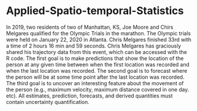# Applied-Spatio-temporal-Statistics
In 2019, two residents of two of Manhattan, KS, Joe Moore and Chirs Melgares qualified for the Olympic Trials in the marathon. The Olympic trials were held on January 22, 2020 in Atlanta. Chris Melgares finished 33rd with a time of 2 hours 16 min and 59 seconds. Chris Melgares has graciously shared his trajectory data from this event, which can be accessed with the R code. The first goal is to make predictions that show the location of the person at any given time between when the first location was recorded and when the last location was recorded. The second goal is to forecast where the person will be at some time point after the last location was recorded. The third goal is to uncover an interesting feature about the movement of the person (e.g., maximum velocity, maximum distance covered in one day. etc). All estimates, prediction, forecasts, and derived quantities must contain uncertainty quantification.
